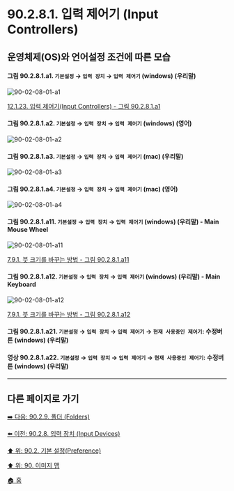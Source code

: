 # 90.2.8.1. 입력 제어기 (Input Controllers)
## 운영체제(OS)와 언어설정 조건에 따른 모습

<a id="90-02-08-01-a1"></a>

#### 그림 90.2.8.1.a1. `기본설정` → `입력 장치` → `입력 제어기` (windows) (우리말)
![90-02-08-01-a1](https://github.com/wonder13662/gimp/assets/15767104/ecc47b6c-f2ef-44a9-9401-bb1a12352671)

[12.1.23. 입력 제어기(Input Controllers) - 그림 90.2.8.1.a1](./12-01-23-input-controllers.md#90-02-08-01-a1)

<a id="90-02-08-01-a2"></a>

#### 그림 90.2.8.1.a2. `기본설정` → `입력 장치` → `입력 제어기` (windows) (영어)
![90-02-08-01-a2](https://github.com/wonder13662/gimp/assets/15767104/2746eb93-dd69-4a75-843d-62cc78f5f54b)

<a id="90-02-08-01-a3"></a>

#### 그림 90.2.8.1.a3. `기본설정` → `입력 장치` → `입력 제어기` (mac) (우리말)
![90-02-08-01-a3](https://github.com/wonder13662/gimp/assets/15767104/ad36cd72-c207-4b6d-9690-6ae7e43b1821)

<a id="90-02-08-01-a4"></a>

#### 그림 90.2.8.1.a4. `기본설정` → `입력 장치` → `입력 제어기` (mac) (영어)
![90-02-08-01-a4](https://github.com/wonder13662/gimp/assets/15767104/1ba5575b-de87-480e-87b3-f492b64b8d77)

<a id="90-02-08-01-a11"></a>

#### 그림 90.2.8.1.a11. `기본설정` → `입력 장치` → `입력 제어기` (windows) (우리말) - Main Mouse Wheel
![90-02-08-01-a11](https://github.com/wonder13662/gimp/assets/15767104/323465c7-7f4e-42f8-bf4f-e79fe10e5d6e)

[7.9.1. 붓 크기를 바꾸는 방법 - 그림 90.2.8.1.a11](./07-09-01-how-to-change-the-size-of-a-brush.md#90-02-08-01-a11)

<a id="90-02-08-01-a12"></a>

#### 그림 90.2.8.1.a12. `기본설정` → `입력 장치` → `입력 제어기` (windows) (우리말) - Main Keyboard
![90-02-08-01-a12](https://github.com/wonder13662/gimp/assets/15767104/532d0cf8-1bd4-4cf3-a0d6-8c9e45d5ec8e)

[7.9.1. 붓 크기를 바꾸는 방법 - 그림 90.2.8.1.a12](./07-09-01-how-to-change-the-size-of-a-brush.md#90-02-08-01-a12)

#### 그림 90.2.8.1.a21. `기본설정` → `입력 장치` → `입력 제어기` → `현재 사용중인 제어기`: 수정버튼 (windows) (우리말)

#### 영상 90.2.8.1.a22. `기본설정` → `입력 장치` → `입력 제어기` → `현재 사용중인 제어기`: 수정버튼 (windows) (우리말)

***

## 다른 페이지로 가기

[➡️ 다음: 90.2.9. 폴더 (Folders)](./90-02-09-00-folders.md)

[⬅️ 이전: 90.2.8. 입력 장치 (Input Devices)](./90-02-08-00-input-device.md)

[⬆️ 위: 90.2. 기본 설정(Preference)](./90-02-00-preference.md)

[⬆️ 위: 90. 이미지 맵](./90-00-image-map.md)

[🏠 홈](./00-home.md)
